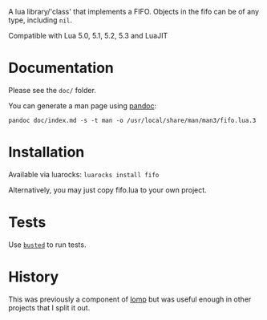 A lua library/'class' that implements a FIFO.
Objects in the fifo can be of any type, including `nil`.

Compatible with Lua 5.0, 5.1, 5.2, 5.3 and LuaJIT


# Documentation

Please see the `doc/` folder.

You can generate a man page using [pandoc](http://pandoc.org/):

```
pandoc doc/index.md -s -t man -o /usr/local/share/man/man3/fifo.lua.3
```


# Installation

Available via luarocks: `luarocks install fifo`

Alternatively, you may just copy fifo.lua to your own project.


# Tests

Use [`busted`](http://olivinelabs.com/busted/) to run tests.


# History

This was previously a component of [lomp](https://github.com/daurnimator/lomp2)
but was useful enough in other projects that I split it out.
